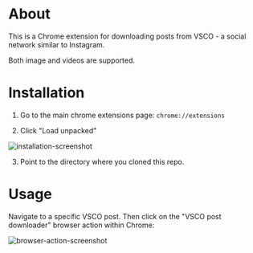 # About

This is a Chrome extension for downloading posts from VSCO - a social network similar to Instagram.

Both image and videos are supported.

# Installation

1. Go to the main chrome extensions page: `chrome://extensions`

2. Click "Load unpacked"

![installation-screenshot](./docs/extension-installation-instruction.png)

3. Point to the directory where you cloned this repo.

# Usage

Navigate to a specific VSCO post. Then click on the "VSCO post downloader" browser action within Chrome:

![browser-action-screenshot](./docs/browser-action-instructions.png)
